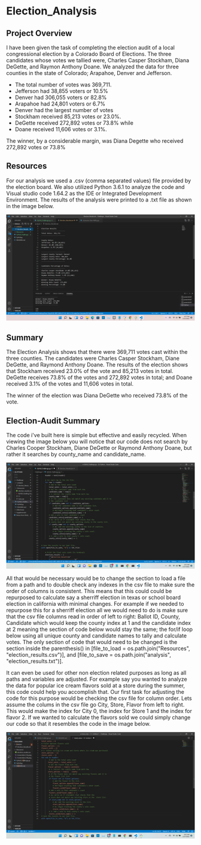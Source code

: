 # Election_Analysis

## Project Overview
I have been given the task of completing the election audit of a local congressional election by a Colorado Board of Elections. The three candidates whose votes we tallied were, Charles Casper Stockham, Diana DeGette, and Raymon Anthony Doane. We analyzed the data for three counties in the state of Colorado; Arapahoe, Denver and Jefferson.

  * The total number of votes was 369,711. 
  * Jefferson had 38,855 voters or 10.5%
  * Denver had 306,055 voters or 82.8%
  * Arapahoe had 24,801 voters or 6.7% 
  * Denver had the largest number of votes
  * Stockham received 85,213 votes or 23.0%. 
  * DeGette received 272,892 votes or 73.8% while
  * Doane received 11,606 votes or 3.1%.
  
 The winner, by a considerable margin, was Diana Degette who received 272,892 votes or 73.8%

## Resources
For our analysis we used a .csv (comma separated values) file provided by the election board. We also utilized Python 3.6.1 to analyze the code and Visual studio code 1.64.2 as the IDE or Integrated Development Environment. The results of the analysis were printed to a .txt file as shown in the image below.

![alt text](https://github.com/quorinne/Election-Analysis/blob/master/Resources/Screenshot%20(13).png?raw=true)



## Summary
The Election Analysis shows that there were 369,711 votes cast within the three counties. The candidates were Charles Casper Stockham, Diane DeGette, and Raymond Anthony Doane. 
The results of the election shows that Stockham received 23.0% of the vote and 85,213 votes in total. DeGette receives 73.8% of the votes and 272,892 votes in total; and Doane received 3.1% of the votes and 11,606 votes in total.

The winner of the election was Diana DeGette who received 73.8% of the vote.


## Election-Audit Summary

The code i've built here is simple but effective and easily recycled. When viewing the image below you will notice that our code does not search by Charles Cooper Stockham, Diane DeGette or Raymond Anthony Doane, but rather it searches by county_name and candidate_name.

![alt text](https://github.com/quorinne/Election-Analysis/blob/master/Resources/Screenshot%20(19).png?raw=true)

All that would be necessary would be to change the section to load a file from a path and to double check any indexes in the csv file to make sure the order of columns is consistent. This means that this could could be repurposed to calculate say a sherriff election in texas or school board election in california with minimal changes. For example if we needed to repurpose this for a sherriff election all we would need to do is make sure that the csv file columns read in order of left to right: Ballot ID, County, Candidate which would keep the county index at 1 and the candidate index at 2 meaning the section of code below would stay the same; the for/if loop below using all unique county and candidate names to tally and calculate votes. The only section of code that would need to be changed is the section inside the parenthesis() in [file_to_load = os.path.join("Resources", "election_results.csv")],  and [file_to_save = os.path.join("analysis", "election_results.txt")]. 



It can even be used for other non election related purposes as long as all paths and variables are adjusted. For example say you wanted to analyze the data for popular ice cream flavors sold at a store during the summer, this code could help you accomplish that. Our first task for adjusting the code for this purpose would be checking the csv file for column order. Lets assume the colums in the csv file go City, Store, Flavor from left to right. This would make the index for City 0, the index for Store 1 and the index for flavor 2. If we wanted to calculate the flavors sold we could simply change our code so that it resembles the code in the image below. 


![alt text](https://github.com/quorinne/Election-Analysis/blob/master/Resources/Screenshot%20(20).png?raw=true)




